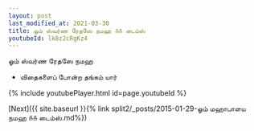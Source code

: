 ```yaml
---
layout: post
last_modified_at: 2021-03-30
title: ஓம் ஸ்வர்ண ரேதஸே நமஹ ௧௧ டைம்ஸ்
youtubeId: lk8z2cRgKz4
---
```

 
 
 ஓம் ஸ்வர்ண ரேதஸே நமஹ  
 
 -  விதைகளைப் போன்ற தங்கம் யார் 
 
  
 
  
 
 
 
 
 
 


{% include youtubePlayer.html id=page.youtubeId %}
 
[Next]({{ site.baseurl }}{% link  split2/_posts/2015-01-29-ஓம் மஹாபாளய நமஹ ௧௧ டைம்ஸ்.md%})
 

